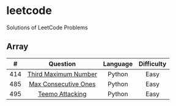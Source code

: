# leetcode
Solutions of LeetCode Problems

## Array
|   #   |        Question       | Language | Difficulty |
|:-----:|:---------------------:|:--------:|:----------:|
| 414 | [Third Maximum Number](https://leetcode.com/problems/third-maximum-number/ "link") | Python | Easy |
| 485 | [Max Consecutive Ones](https://leetcode.com/problems/max-consecutive-ones/ "link") | Python | Easy |
| 495 | [Teemo Attacking](https://leetcode.com/problems/teemo-attacking/ "link") | Python | Easy |
